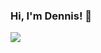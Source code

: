 ### Hi, I'm Dennis! 👋

<!--
**dlustre/dlustre** is a ✨ _special_ ✨ repository because its `README.md` (this file) appears on your GitHub profile.

Here are some ideas to get you started:
nopah
- 🔭 I’m currently working on ...
- 🌱 I’m currently learning ...
- 👯 I’m looking to collaborate on ...
- 🤔 I’m looking for help with ...
- 💬 Ask me about ...
- 📫 How to reach me: ...
- 😄 Pronouns: ...
- ⚡ Fun fact: ...
-->

<img src="https://myreadme.vercel.app/api/embed/dlustre?panels=userstatistics,toplanguages,commitgraph,userwelcome"/>

